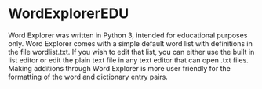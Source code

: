 # WordExplorerEDU


Word Explorer was written in Python 3, intended for educational purposes only.  Word Explorer comes with a simple default word list with definitions in the file wordlist.txt.  If you wish to edit that list, you can either use the built in list editor or edit the plain text file in any text editor that can open .txt files.  Making additions through Word Explorer is more user friendly for the formatting of the word and dictionary entry pairs.